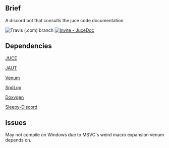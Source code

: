 ## Brief
A discord bot that consults the juce code documentation.

![Travis (.com) branch](https://img.shields.io/travis/com/ElandaOfficial/jucedoc/main?logo=travis-ci&logoColor=white&style=for-the-badge)
[![Invite - JuceDoc](https://img.shields.io/static/v1?label=Invite&message=JuceDoc&color=7289da&style=for-the-badge&logo=discord&logoColor=white)](https://discord.com/api/oauth2/authorize?client_id=833047531592089611&permissions=2147544128&scope=bot)

## Dependencies
[JUCE](https://github.com/juce-framework/juce)  

[JAUT](https://github.com/ElandaSunshine/jaut)  

[Venum](https://github.com/ElandaOfficial/venum)  

[SpdLog](https://github.com/gabime/spdlog)  

[Doxygen](https://github.com/doxygen/doxygen)  

[Sleepy-Discord](https://github.com/yourWaifu/sleepy-discord)  

## Issues
May not compile on Windows due to MSVC's weird macro expansion venum depends on.
